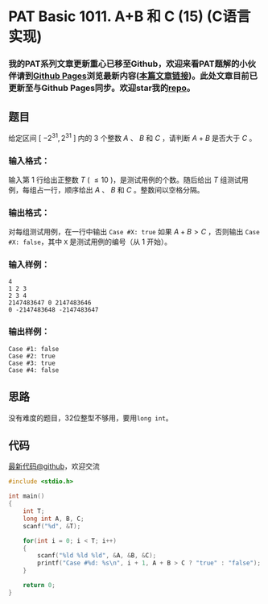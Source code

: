 # PAT Basic 1011. A+B 和 C (15) (C语言实现)

### 我的PAT系列文章更新重心已移至Github，欢迎来看PAT题解的小伙伴请到[Github Pages](https://oliverlew.github.io/PAT)浏览最新内容([本篇文章链接](https://oliverlew.github.io/PAT/Basic/1011.html))。此处文章目前已更新至与Github Pages同步。欢迎star我的[repo](https://github.com/OliverLew/PAT)。

## 题目

给定区间 [ $-2^{31}, 2^{31}$ ] 内的 3 个整数 $A$ 、 $B$ 和 $C$ ，请判断 $A+B$ 是否大于 $C$ 。

### 输入格式：

输入第 1 行给出正整数 $T$ ( $\le 10$ )，是测试用例的个数。随后给出 $T$ 组测试用例，每组占一行，顺序给出 $A$ 、 $B$ 和
$C$ 。整数间以空格分隔。

### 输出格式：

对每组测试用例，在一行中输出 `Case #X: true` 如果 $A+B>C$ ，否则输出 `Case #X: false`，其中 `X`
是测试用例的编号（从 1 开始）。

### 输入样例：

    
    
    4
    1 2 3
    2 3 4
    2147483647 0 2147483646
    0 -2147483648 -2147483647
    

### 输出样例：

    
    
    Case #1: false
    Case #2: true
    Case #3: true
    Case #4: false
    



## 思路


没有难度的题目，32位整型不够用，要用`long int`。

## 代码

[最新代码@github](https://github.com/OliverLew/PAT/blob/master/PATBasic/1011.c)，欢迎交流
```c
#include <stdio.h>

int main()
{
    int T;
    long int A, B, C;
    scanf("%d", &T);

    for(int i = 0; i < T; i++)
    {
        scanf("%ld %ld %ld", &A, &B, &C);
        printf("Case #%d: %s\n", i + 1, A + B > C ? "true" : "false");
    }

    return 0;
}
```